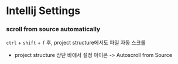 # Intellij Settings

### scroll from source automatically

`ctrl` + `shift` + `f` 후, project structure에서도 파일 자동 스크롤

* project structure 상단 바에서 설정 아이콘 -> Autoscroll from Source

